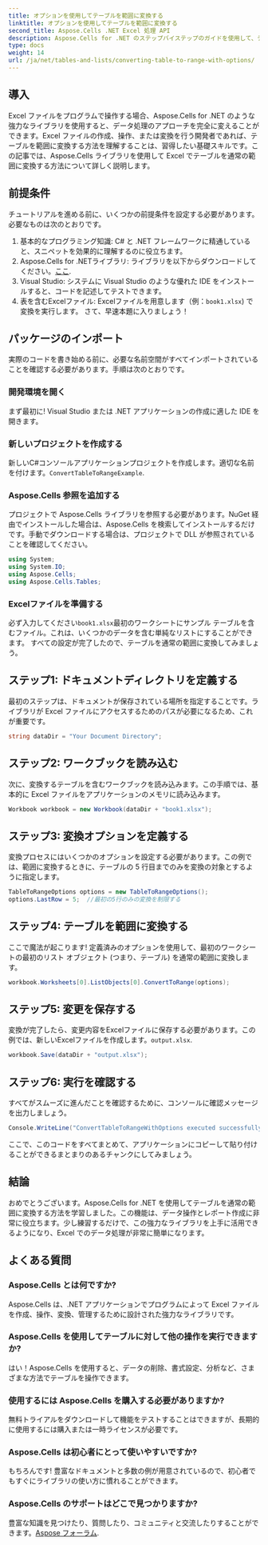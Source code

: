 ```yaml
---
title: オプションを使用してテーブルを範囲に変換する
linktitle: オプションを使用してテーブルを範囲に変換する
second_title: Aspose.Cells .NET Excel 処理 API
description: Aspose.Cells for .NET のステップバイステップのガイドを使用して、テーブルを Excel の範囲に簡単に変換できます。Excel のデータ操作スキルを強化します。
type: docs
weight: 14
url: /ja/net/tables-and-lists/converting-table-to-range-with-options/
---
```

## 導入
Excel ファイルをプログラムで操作する場合、Aspose.Cells for .NET のような強力なライブラリを使用すると、データ処理のアプローチを完全に変えることができます。Excel ファイルの作成、操作、または変換を行う開発者であれば、テーブルを範囲に変換する方法を理解することは、習得したい基礎スキルです。この記事では、Aspose.Cells ライブラリを使用して Excel でテーブルを通常の範囲に変換する方法について詳しく説明します。 
## 前提条件
チュートリアルを進める前に、いくつかの前提条件を設定する必要があります。必要なものは次のとおりです。
1. 基本的なプログラミング知識: C# と .NET フレームワークに精通していると、スニペットを効果的に理解するのに役立ちます。
2.  Aspose.Cells for .NETライブラリ: ライブラリを以下からダウンロードしてください。[ここ](https://releases.aspose.com/cells/net/). 
3. Visual Studio: システムに Visual Studio のような優れた IDE をインストールすると、コードを記述してテストできます。
4. 表を含むExcelファイル: Excelファイルを用意します（例：`book1.xlsx`) で変換を実行します。
さて、早速本題に入りましょう！
## パッケージのインポート
実際のコードを書き始める前に、必要な名前空間がすべてインポートされていることを確認する必要があります。手順は次のとおりです。
### 開発環境を開く
まず最初に! Visual Studio または .NET アプリケーションの作成に適した IDE を開きます。 
### 新しいプロジェクトを作成する
新しいC#コンソールアプリケーションプロジェクトを作成します。適切な名前を付けます。`ConvertTableToRangeExample`.
### Aspose.Cells 参照を追加する
プロジェクトで Aspose.Cells ライブラリを参照する必要があります。NuGet 経由でインストールした場合は、Aspose.Cells を検索してインストールするだけです。手動でダウンロードする場合は、プロジェクトで DLL が参照されていることを確認してください。
```csharp
using System;
using System.IO;
using Aspose.Cells;
using Aspose.Cells.Tables;
```
### Excelファイルを準備する
必ず入力してください`book1.xlsx`最初のワークシートにサンプル テーブルを含むファイル。これは、いくつかのデータを含む単純なリストにすることができます。
すべての設定が完了したので、テーブルを通常の範囲に変換してみましょう。
## ステップ1: ドキュメントディレクトリを定義する
最初のステップは、ドキュメントが保存されている場所を指定することです。ライブラリが Excel ファイルにアクセスするためのパスが必要になるため、これが重要です。
```csharp
string dataDir = "Your Document Directory";
```
## ステップ2: ワークブックを読み込む
次に、変換するテーブルを含むワークブックを読み込みます。この手順では、基本的に Excel ファイルをアプリケーションのメモリに読み込みます。
```csharp
Workbook workbook = new Workbook(dataDir + "book1.xlsx");
```
## ステップ3: 変換オプションを定義する
変換プロセスにはいくつかのオプションを設定する必要があります。この例では、範囲に変換するときに、テーブルの 5 行目までのみを変換の対象とするように指定します。
```csharp
TableToRangeOptions options = new TableToRangeOptions();
options.LastRow = 5;  //最初の5行のみの変換を制限する
```
## ステップ4: テーブルを範囲に変換する
ここで魔法が起こります! 定義済みのオプションを使用して、最初のワークシートの最初のリスト オブジェクト (つまり、テーブル) を通常の範囲に変換します。
```csharp
workbook.Worksheets[0].ListObjects[0].ConvertToRange(options);
```
## ステップ5: 変更を保存する
変換が完了したら、変更内容をExcelファイルに保存する必要があります。この例では、新しいExcelファイルを作成します。`output.xlsx`.
```csharp
workbook.Save(dataDir + "output.xlsx");
```
## ステップ6: 実行を確認する
すべてがスムーズに進んだことを確認するために、コンソールに確認メッセージを出力しましょう。
```csharp
Console.WriteLine("ConvertTableToRangeWithOptions executed successfully.\r\n");
```
ここで、このコードをすべてまとめて、アプリケーションにコピーして貼り付けることができるまとまりのあるチャンクにしてみましょう。
## 結論
おめでとうございます。Aspose.Cells for .NET を使用してテーブルを通常の範囲に変換する方法を学習しました。この機能は、データ操作とレポート作成に非常に役立ちます。少し練習するだけで、この強力なライブラリを上手に活用できるようになり、Excel でのデータ処理が非常に簡単になります。
## よくある質問
### Aspose.Cells とは何ですか?
Aspose.Cells は、.NET アプリケーションでプログラムによって Excel ファイルを作成、操作、変換、管理するために設計された強力なライブラリです。
### Aspose.Cells を使用してテーブルに対して他の操作を実行できますか?
はい！Aspose.Cells を使用すると、データの削除、書式設定、分析など、さまざまな方法でテーブルを操作できます。
### 使用するには Aspose.Cells を購入する必要がありますか?
無料トライアルをダウンロードして機能をテストすることはできますが、長期的に使用するには購入または一時ライセンスが必要です。
### Aspose.Cells は初心者にとって使いやすいですか?
もちろんです! 豊富なドキュメントと多数の例が用意されているので、初心者でもすぐにライブラリの使い方に慣れることができます。
### Aspose.Cells のサポートはどこで見つかりますか?
豊富な知識を見つけたり、質問したり、コミュニティと交流したりすることができます。[Aspose フォーラム](https://forum.aspose.com/c/cells/9).